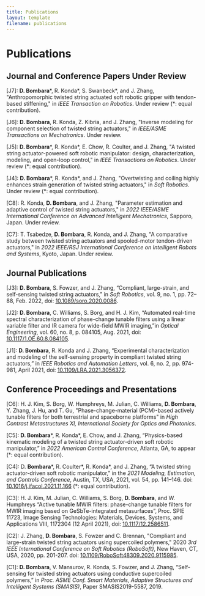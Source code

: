 ```yaml
---
title: Publications
layout: template
filename: publications
---
```

# Publications

## Journal and Conference Papers Under Review

\[J7\]: **D. Bombara**\*, R. Konda\*, S. Swanbeck\*, and J. Zhang, "Anthropomorphic twisted string actuated soft robotic gripper with tendon-based stiffening," in _IEEE Transaction on Robotics_. Under review (\*: equal contribution).

\[J6\]: **D. Bombara**, R. Konda, Z. Kibria, and J. Zhang, "Inverse modeling for component selection of twisted string actuators," in *IEEE/ASME Transactions on Mechatronics*. Under review.

\[J5\]: **D. Bombara**\*, R. Konda\*, E. Chow, R. Coulter, and J. Zhang, "A twisted string actuator-powered soft robotic manipulator: design, characterization, modeling, and open-loop control," in *IEEE Transactions on Robotics*. Under review (\*: equal contribution).

\[J4\]: **D. Bombara**\*, R. Konda\*, and J. Zhang, "Overtwisting and coiling highly enhances strain generation of
twisted string actuators," in *Soft Robotics*. Under review (\*: equal contribution).

\[C8\]: R. Konda, **D. Bombara**, and J. Zhang, "Parameter estimation and adaptive control of twisted string actuators," in *2022 IEEE/ASME International Conference on Advanced Intelligent Mechatronics*, Sapporo, Japan. Under review.

\[C7\]: T. Tsabedze, **D. Bombara**, R. Konda, and J. Zhang, "A comparative study between twisted string actuators and spooled-motor tendon-driven actuators," in *2022 IEEE/RSJ International Conference on Intelligent Robots and Systems*, Kyoto, Japan. Under review.


## Journal Publications

\[J3\]: **D. Bombara**, S. Fowzer, and J. Zhang, “Compliant, large-strain, and self-sensing twisted string actuators,” in *Soft Robotics*, vol. 9, no. 1, pp. 72–88, Feb. 2022, doi: [10.1089/soro.2020.0086](https://doi.org/10.1089/soro.2020.0086).

\[J2\]: **D. Bombara**, C. Williams, S. Borg, and H. J. Kim, “Automated real-time spectral characterization of phase-change tunable filters using a linear variable filter and IR camera for wide-field MWIR imaging,”in *Optical Engineering*, vol. 60, no. 8, p. 084105, Aug. 2021, doi: [10.1117/1.OE.60.8.084105](https://doi.org/10.1117/1.OE.60.8.084105).

\[J1\]: **D. Bombara**, R. Konda and J. Zhang, “Experimental characterization and modeling of the self-sensing property in compliant twisted string actuators,” in *IEEE Robotics and Automation Letters*, vol. 6, no. 2, pp. 974-981, April 2021, doi: [10.1109/LRA.2021.3056372](https://doi.org/10.1109/LRA.2021.3056372).

## Conference Proceedings and Presentations

\[C6\]: H. J. Kim, S. Borg, W. Humphreys, M. Julian, C. Williams, **D. Bombara**, Y. Zhang, J. Hu, and T. Gu, "Phase-change-material (PCM)-based actively tunable filters for both terrestrial and spaceborne platforms" in *High Contrast Metastructures XI, International Society for Optics and Photonics*.

\[C5\]: **D. Bombara**\*, R. Konda\*, E. Chow, and J. Zhang, “Physics-based kinematic modeling of a twisted string actuator-driven soft robotic manipulator,” in *2022 American Control Conference*, Atlanta, GA, to appear (\*: equal contribution).

\[C4\]: D. **Bombara**\*, R. Coulter\*, R. Konda\*, and J. Zhang, “A twisted string actuator-driven soft robotic manipulator,” in the *2021 Modeling, Estimation, and Controls Conference*, Austin, TX, USA, 2021, vol. 54, pp. 141–146. doi: [10.1016/j.ifacol.2021.11.166](https://doi.org/10.1016/j.ifacol.2021.11.166) (\*: equal contribution).

\[C3\]: H. J. Kim, M. Julian, C. Williams, S. Borg, **D. Bombara**, and W. Humphreys “Active tunable MWIR filters: phase-change tunable filters for MWIR imaging based on GeSbTe-integrated metasurfaces”, Proc. SPIE 11723, Image Sensing Technologies: Materials, Devices, Systems, and Applications VIII, 1172304 (12 April 2021), doi: [10.1117/12.2586511](https://doi.org/10.1117/12.2586511).

\[C2\]: J. Zhang, **D. Bombara**, S. Fowzer and C. Brennan, "Compliant and large-strain twisted string actuators using supercoiled polymers," 2020 *3rd IEEE International Conference on Soft Robotics (RoboSoft)*, New Haven, CT, USA, 2020, pp. 201-207. doi: [10.1109/RoboSoft48309.2020.9115985](https://doi.org/10.1109/RoboSoft48309.2020.9115985).

\[C1\]: **D. Bombara**, V. Mansurov, R. Konda, S. Fowzer, and J. Zhang, “Self-sensing for twisted string actuators using conductive supercoiled polymers,” in *Proc. ASME Conf. Smart Materials, Adaptive Structures and Intelligent Systems (SMASIS)*, Paper SMASIS2019-5587, 2019.
